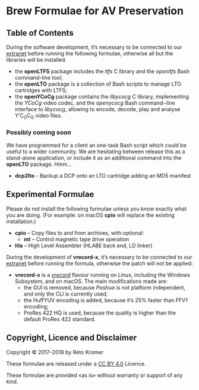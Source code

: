 # Brew Formulae for AV Preservation

## Table of Contents

During the software development, it’s necessary to be connected to our [extranet](https://reto.ch/cgi-bin/login.pl) before running the following formulae, otherwise all but the libraries will be installed.

- the **openLTFS** package includes the _ltfs_ C library and the _openltfs_ Bash command-line tool;
- the **openLTO** package is a collection of Bash scripts to manage LTO cartridges with LTFS;
- the **openYCoCg** package contains the _libycocg_ C library, implementing the _YCoCg_ video codec, and the _openycocg_ Bash command−line interface to _libycocg_, allowing to encode, decode, play and analyse Y′C<sub>O</sub>C<sub>G</sub> video files.

### Possibly coming soon

We have programmed for a client an one-task Bash script which could be useful to a wider community. We are hesitating between release this as a stand-alone application, or include it as an additional command into the **openLTO** package. Hmm…

- **dcp2lto** - Backup a DCP onto an LTO cartridge adding an MD5 manifest

## Experimental Formulae

Please do not install the following formulae unless you know exactly what you are doing. (For example: on macOS **cpio** will replace the existing installation.)

- **cpio** – Copy files to and from archives, with optional:
  - **mt** – Control magnetic tape drive operation
- **hla** – High Level Assembler (HLABE back end, LD linker)

During the development of **vrecord-x**, it’s necessary to be connected to our [extranet](https://reto.ch/cgi-bin/login.pl) before running the formula, otherwise the patch will not be applied:

- **vrecord-x** is a [_vrecord_](https://github.com/amiaopensource/vrecord) flavour running on Linux, including the Windows Subsystem, and on macOS. The main modifications made are:
  - the GUI is removed, because _Pashua_ is not platform independent, and only the CLI is currently used;
  - the HuffYUV encoding is added, because it’s 25% faster than FFV1 encoding;
  - ProRes 422 HQ is used, because the quality is higher than the default ProRes 422 standard.

## Copyright, Licence and Disclaimer

Copyright © 2017–2018 by Reto Kromer

These formulae are released under a [CC BY 4.0](https://creativecommons.org/licenses/by/4.0/) Licence.

These formulae are provided «as is» without warranty or support of any kind.
